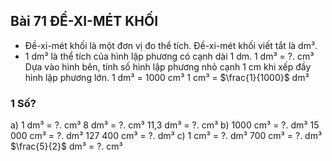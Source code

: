 ## Bài 71 ĐỀ-XI-MÉT KHỐI

* Đề-xi-mét khối là một đơn vị đo thể tích.
  Đề-xi-mét khối viết tắt là dm³.
* 1 dm³ là thể tích của hình lập phương có cạnh dài 1 dm.
1 dm³ = ?. cm³
Dựa vào hình bên, tính số hình lập phương nhỏ cạnh 1 cm khi xếp đầy hình lập phương lớn.
1 dm³ = 1000 cm³
1 cm³ = $\frac{1}{1000}$ dm³

### 1 Số?
a) 1 dm³ = ?. cm³
8 dm³ = ?. cm³
11,3 dm³ = ?. cm³
b) 1000 cm³ = ?. dm³
15 000 cm³ = ?. dm³
127 400 cm³ = ?. dm³
c) 1 cm³ = ?. dm³
700 cm³ = ?. dm³
$\frac{5}{2}$ dm³ = ?. cm³
